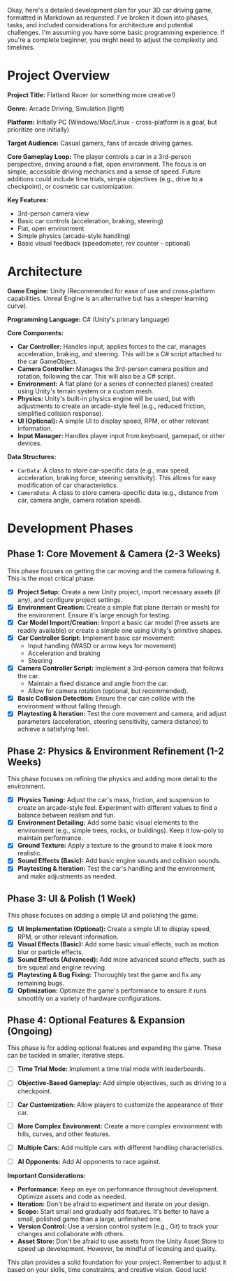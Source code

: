 Okay, here's a detailed development plan for your 3D car driving game, formatted in Markdown as requested.  I've broken it down into phases, tasks, and included considerations for architecture and potential challenges.  I'm assuming you have some basic programming experience.  If you're a complete beginner, you might need to adjust the complexity and timelines.

# Project Overview

**Project Title:** Flatland Racer (or something more creative!)

**Genre:** Arcade Driving, Simulation (light)

**Platform:** Initially PC (Windows/Mac/Linux - cross-platform is a goal, but prioritize one initially)

**Target Audience:** Casual gamers, fans of arcade driving games.

**Core Gameplay Loop:** The player controls a car in a 3rd-person perspective, driving around a flat, open environment.  The focus is on simple, accessible driving mechanics and a sense of speed.  Future additions could include time trials, simple objectives (e.g., drive to a checkpoint), or cosmetic car customization.

**Key Features:**

*   3rd-person camera view
*   Basic car controls (acceleration, braking, steering)
*   Flat, open environment
*   Simple physics (arcade-style handling)
*   Basic visual feedback (speedometer, rev counter - optional)

# Architecture

**Game Engine:** Unity (Recommended for ease of use and cross-platform capabilities. Unreal Engine is an alternative but has a steeper learning curve).

**Programming Language:** C# (Unity's primary language)

**Core Components:**

*   **Car Controller:**  Handles input, applies forces to the car, manages acceleration, braking, and steering.  This will be a C# script attached to the car GameObject.
*   **Camera Controller:**  Manages the 3rd-person camera position and rotation, following the car.  This will also be a C# script.
*   **Environment:**  A flat plane (or a series of connected planes) created using Unity's terrain system or a custom mesh.
*   **Physics:** Unity's built-in physics engine will be used, but with adjustments to create an arcade-style feel (e.g., reduced friction, simplified collision response).
*   **UI (Optional):**  A simple UI to display speed, RPM, or other relevant information.
*   **Input Manager:** Handles player input from keyboard, gamepad, or other devices.

**Data Structures:**

*   `CarData`:  A class to store car-specific data (e.g., max speed, acceleration, braking force, steering sensitivity).  This allows for easy modification of car characteristics.
*   `CameraData`: A class to store camera-specific data (e.g., distance from car, camera angle, camera rotation speed).

# Development Phases

## Phase 1: Core Movement & Camera (2-3 Weeks)

This phase focuses on getting the car moving and the camera following it.  This is the most critical phase.

*   [x] **Project Setup:** Create a new Unity project, import necessary assets (if any), and configure project settings.
*   [x] **Environment Creation:** Create a simple flat plane (terrain or mesh) for the environment.  Ensure it's large enough for testing.
*   [x] **Car Model Import/Creation:** Import a basic car model (free assets are readily available) or create a simple one using Unity's primitive shapes.
*   [x] **Car Controller Script:** Implement basic car movement:
    *   Input handling (WASD or arrow keys for movement)
    *   Acceleration and braking
    *   Steering
*   [x] **Camera Controller Script:** Implement a 3rd-person camera that follows the car.
    *   Maintain a fixed distance and angle from the car.
    *   Allow for camera rotation (optional, but recommended).
*   [x] **Basic Collision Detection:** Ensure the car can collide with the environment without falling through.
*   [x] **Playtesting & Iteration:**  Test the core movement and camera, and adjust parameters (acceleration, steering sensitivity, camera distance) to achieve a satisfying feel.

## Phase 2: Physics & Environment Refinement (1-2 Weeks)

This phase focuses on refining the physics and adding more detail to the environment.

*   [x] **Physics Tuning:** Adjust the car's mass, friction, and suspension to create an arcade-style feel.  Experiment with different values to find a balance between realism and fun.
*   [x] **Environment Detailing:** Add some basic visual elements to the environment (e.g., simple trees, rocks, or buildings).  Keep it low-poly to maintain performance.
*   [x] **Ground Texture:** Apply a texture to the ground to make it look more realistic.
*   [x] **Sound Effects (Basic):** Add basic engine sounds and collision sounds.
*   [x] **Playtesting & Iteration:**  Test the car's handling and the environment, and make adjustments as needed.

## Phase 3: UI & Polish (1 Week)

This phase focuses on adding a simple UI and polishing the game.

*   [x] **UI Implementation (Optional):** Create a simple UI to display speed, RPM, or other relevant information.
*   [x] **Visual Effects (Basic):** Add some basic visual effects, such as motion blur or particle effects.
*   [x] **Sound Effects (Advanced):** Add more advanced sound effects, such as tire squeal and engine revving.
*   [x] **Playtesting & Bug Fixing:** Thoroughly test the game and fix any remaining bugs.
*   [x] **Optimization:** Optimize the game's performance to ensure it runs smoothly on a variety of hardware configurations.

## Phase 4:  Optional Features & Expansion (Ongoing)

This phase is for adding optional features and expanding the game.  These can be tackled in smaller, iterative steps.

*   [ ] **Time Trial Mode:** Implement a time trial mode with leaderboards.
*   [ ] **Objective-Based Gameplay:** Add simple objectives, such as driving to a checkpoint.
*   [ ] **Car Customization:** Allow players to customize the appearance of their car.
*   [ ] **More Complex Environment:** Create a more complex environment with hills, curves, and other features.
*   [ ] **Multiple Cars:** Add multiple cars with different handling characteristics.
*   [ ] **AI Opponents:** Add AI opponents to race against.



**Important Considerations:**

*   **Performance:**  Keep an eye on performance throughout development.  Optimize assets and code as needed.
*   **Iteration:**  Don't be afraid to experiment and iterate on your design.
*   **Scope:**  Start small and gradually add features.  It's better to have a small, polished game than a large, unfinished one.
*   **Version Control:** Use a version control system (e.g., Git) to track your changes and collaborate with others.
*   **Asset Store:**  Don't be afraid to use assets from the Unity Asset Store to speed up development.  However, be mindful of licensing and quality.



This plan provides a solid foundation for your project. Remember to adjust it based on your skills, time constraints, and creative vision. Good luck!